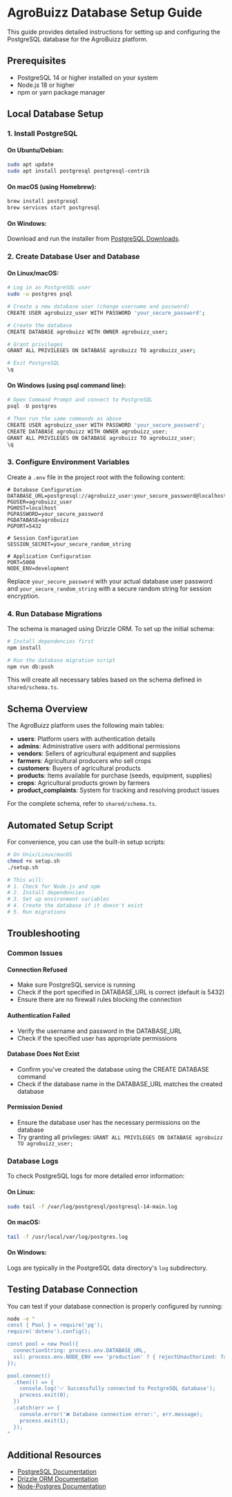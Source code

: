 # AgroBuizz Database Setup Guide

This guide provides detailed instructions for setting up and configuring the PostgreSQL database for the AgroBuizz platform.

## Prerequisites

- PostgreSQL 14 or higher installed on your system
- Node.js 18 or higher
- npm or yarn package manager

## Local Database Setup

### 1. Install PostgreSQL

#### On Ubuntu/Debian:
```bash
sudo apt update
sudo apt install postgresql postgresql-contrib
```

#### On macOS (using Homebrew):
```bash
brew install postgresql
brew services start postgresql
```

#### On Windows:
Download and run the installer from [PostgreSQL Downloads](https://www.postgresql.org/download/windows/).

### 2. Create Database User and Database

#### On Linux/macOS:
```bash
# Log in as PostgreSQL user
sudo -u postgres psql

# Create a new database user (change username and password)
CREATE USER agrobuizz_user WITH PASSWORD 'your_secure_password';

# Create the database
CREATE DATABASE agrobuizz WITH OWNER agrobuizz_user;

# Grant privileges
GRANT ALL PRIVILEGES ON DATABASE agrobuizz TO agrobuizz_user;

# Exit PostgreSQL
\q
```

#### On Windows (using psql command line):
```powershell
# Open Command Prompt and connect to PostgreSQL
psql -U postgres

# Then run the same commands as above
CREATE USER agrobuizz_user WITH PASSWORD 'your_secure_password';
CREATE DATABASE agrobuizz WITH OWNER agrobuizz_user;
GRANT ALL PRIVILEGES ON DATABASE agrobuizz TO agrobuizz_user;
\q
```

### 3. Configure Environment Variables

Create a `.env` file in the project root with the following content:

```
# Database Configuration
DATABASE_URL=postgresql://agrobuizz_user:your_secure_password@localhost:5432/agrobuizz
PGUSER=agrobuizz_user
PGHOST=localhost
PGPASSWORD=your_secure_password
PGDATABASE=agrobuizz
PGPORT=5432

# Session Configuration
SESSION_SECRET=your_secure_random_string

# Application Configuration
PORT=5000
NODE_ENV=development
```

Replace `your_secure_password` with your actual database user password and `your_secure_random_string` with a secure random string for session encryption.

### 4. Run Database Migrations

The schema is managed using Drizzle ORM. To set up the initial schema:

```bash
# Install dependencies first
npm install

# Run the database migration script
npm run db:push
```

This will create all necessary tables based on the schema defined in `shared/schema.ts`.

## Schema Overview

The AgroBuizz platform uses the following main tables:

- **users**: Platform users with authentication details
- **admins**: Administrative users with additional permissions
- **vendors**: Sellers of agricultural equipment and supplies
- **farmers**: Agricultural producers who sell crops
- **customers**: Buyers of agricultural products
- **products**: Items available for purchase (seeds, equipment, supplies)
- **crops**: Agricultural products grown by farmers
- **product_complaints**: System for tracking and resolving product issues

For the complete schema, refer to `shared/schema.ts`.

## Automated Setup Script

For convenience, you can use the built-in setup scripts:

```bash
# On Unix/Linux/macOS
chmod +x setup.sh
./setup.sh

# This will:
# 1. Check for Node.js and npm
# 2. Install dependencies
# 3. Set up environment variables
# 4. Create the database if it doesn't exist
# 5. Run migrations
```

## Troubleshooting

### Common Issues

#### Connection Refused
- Make sure PostgreSQL service is running
- Check if the port specified in DATABASE_URL is correct (default is 5432)
- Ensure there are no firewall rules blocking the connection

#### Authentication Failed
- Verify the username and password in the DATABASE_URL
- Check if the specified user has appropriate permissions

#### Database Does Not Exist
- Confirm you've created the database using the CREATE DATABASE command
- Check if the database name in the DATABASE_URL matches the created database

#### Permission Denied
- Ensure the database user has the necessary permissions on the database
- Try granting all privileges: `GRANT ALL PRIVILEGES ON DATABASE agrobuizz TO agrobuizz_user;`

### Database Logs

To check PostgreSQL logs for more detailed error information:

#### On Linux:
```bash
sudo tail -f /var/log/postgresql/postgresql-14-main.log
```

#### On macOS:
```bash
tail -f /usr/local/var/log/postgres.log
```

#### On Windows:
Logs are typically in the PostgreSQL data directory's `log` subdirectory.

## Testing Database Connection

You can test if your database connection is properly configured by running:

```bash
node -e "
const { Pool } = require('pg');
require('dotenv').config();

const pool = new Pool({ 
  connectionString: process.env.DATABASE_URL,
  ssl: process.env.NODE_ENV === 'production' ? { rejectUnauthorized: false } : false
});

pool.connect()
  .then(() => {
    console.log('✅ Successfully connected to PostgreSQL database');
    process.exit(0);
  })
  .catch(err => {
    console.error('❌ Database connection error:', err.message);
    process.exit(1);
  });
"
```

## Additional Resources

- [PostgreSQL Documentation](https://www.postgresql.org/docs/)
- [Drizzle ORM Documentation](https://orm.drizzle.team/docs/overview)
- [Node-Postgres Documentation](https://node-postgres.com/)